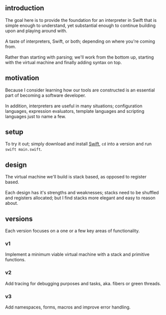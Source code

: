 ## introduction
The goal here is to provide the foundation for an interpreter in Swift that is simple enough to understand,
yet substantial enough to continue building upon and playing around with.<br/>
<br/>
A taste of interpreters, Swift, or both; depending on where you're coming from.<br/>
<br/>
Rather than starting with parsing; we'll work from the bottom up, starting with the virtual machine and finally adding syntax on top.

## motivation
Because I consider learning how our tools are constructed is an essential part of becoming a software developer.<br/>
<br/>
In addition, interpreters are useful in many situations; configuration languages, expression evaluators, template languages and scripting languages just to name a few.

## setup
To try it out; simply download and install [Swift](https://www.swift.org/download/), `cd` into a version and run `swift main.swift`.

## design
The virtual machine we'll build is stack based, as opposed to register based.<br/>
<br/>
Each design has it's strengths and weaknesses; stacks need to be shuffled and registers allocated; but I find stacks more elegant and easy to reason about.

## versions
Each version focuses on a one or a few key areas of functionality.

### v1
Implement a minimum viable virtual machine with a stack and primitive functions.

### v2
Add tracing for debugging purposes and tasks, aka. fibers or green threads.

### v3
Add namespaces, forms, macros and improve error handling.